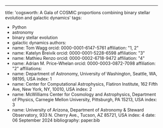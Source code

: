 ---
title: 'cogsworth: A Gala of COSMIC proportions combining binary stellar evolution and galactic dynamics'
tags:
  - Python
  - astronomy
  - binary stellar evolution
  - galactic dynamics
authors:
  - name: Tom Wagg
    orcid: 0000-0001-6147-5761
    affiliation: "1, 2"
  - name: Katelyn Breivik
    orcid: 0000-0001-5228-6598
    affiliation: "3"
  - name: Mathieu Renzo
    orcid: 0000-0002-6718-9472
    affiliation: "4"
  - name: Adrian M. Price-Whelan
    orcid: 0000-0003-0872-7098
    affiliation: "2"
affiliations:
 - name: Department of Astronomy, University of Washington, Seattle, WA, 98195, USA
   index: 1
 - name: Center for Computational Astrophysics, Flatiron Institute, 162 Fifth Ave, New York, NY, 10010, USA
   index: 2
 - name: McWilliams Center for Cosmology and Astrophysics, Department of Physics, Carnegie Mellon University, Pittsburgh, PA 15213, USA
   index: 3
 - name: University of Arizona, Department of Astronomy \& Steward Observatory, 933 N. Cherry Ave., Tucson, AZ 85721, USA
   index: 4
date: 06 September 2024
bibliography: paper.bib


